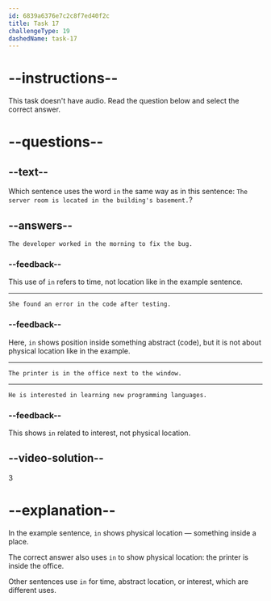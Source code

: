 ```yaml
---
id: 6839a6376e7c2c8f7ed40f2c
title: Task 17
challengeType: 19
dashedName: task-17
---
```


# --instructions--

This task doesn't have audio. Read the question below and select the correct answer.

# --questions--

## --text--

Which sentence uses the word `in` the same way as in this sentence: `The server room is located in the building's basement.`?

## --answers--

`The developer worked in the morning to fix the bug.`

### --feedback--

This use of `in` refers to time, not location like in the example sentence.

---

`She found an error in the code after testing.`

### --feedback--

Here, `in` shows position inside something abstract (code), but it is not about physical location like in the example.

---

`The printer is in the office next to the window.`

---

`He is interested in learning new programming languages.`

### --feedback--

This shows `in` related to interest, not physical location.

## --video-solution--

3

# --explanation--

In the example sentence, `in` shows physical location — something inside a place.

The correct answer also uses `in` to show physical location: the printer is inside the office.

Other sentences use `in` for time, abstract location, or interest, which are different uses.
